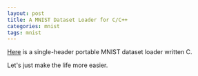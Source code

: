 ```yaml
---
layout: post
title: A MNIST Dataset Loader for C/C++
categories: mnist
tags: mnist
---
```


[Here](https://github.com/projectgalateia/mnist) is a single-header portable MNIST dataset loader written C.

Let's just make the life more easier.

